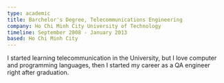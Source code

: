 ```yaml
---
type: academic
title: Barchelor's Degree, Telecommunications Engineering
company: Ho Chi Minh City University of Technology
timeline: September 2008 - January 2013
based: Ho Chi Minh City
---
```


I started learning telecommunication in the University, but I love computer and programming languages, then I started my career as a QA engineer right after graduation. 